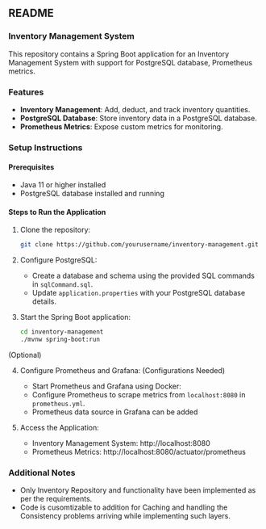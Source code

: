 ## README

### Inventory Management System

This repository contains a Spring Boot application for an Inventory Management System with support for PostgreSQL database, Prometheus metrics.

### Features
- **Inventory Management**: Add, deduct, and track inventory quantities.
- **PostgreSQL Database**: Store inventory data in a PostgreSQL database.
- **Prometheus Metrics**: Expose custom metrics for monitoring.

### Setup Instructions

#### Prerequisites
- Java 11 or higher installed
- PostgreSQL database installed and running

#### Steps to Run the Application

1. Clone the repository:
   ```bash
   git clone https://github.com/yourusername/inventory-management.git
   ```

2. Configure PostgreSQL:
   - Create a database and schema using the provided SQL commands in `sqlCommand.sql`.
   - Update `application.properties` with your PostgreSQL database details.

3. Start the Spring Boot application:
   ```bash
   cd inventory-management
   ./mvnw spring-boot:run
   ```
(Optional)

4. Configure Prometheus and Grafana: (Configurations Needed)
   - Start Prometheus and Grafana using Docker:
   - Configure Prometheus to scrape metrics from `localhost:8080` in `prometheus.yml`.
   - Prometheus data source in Grafana can be added

5. Access the Application:
   - Inventory Management System: http://localhost:8080
   - Prometheus Metrics: http://localhost:8080/actuator/prometheus


### Additional Notes
- Only Inventory Repository and functionality have been implemented as per the requirements.
- Code is cusomtizable to addition for Caching and handling the Consistency problems arriving while implementing such layers.
